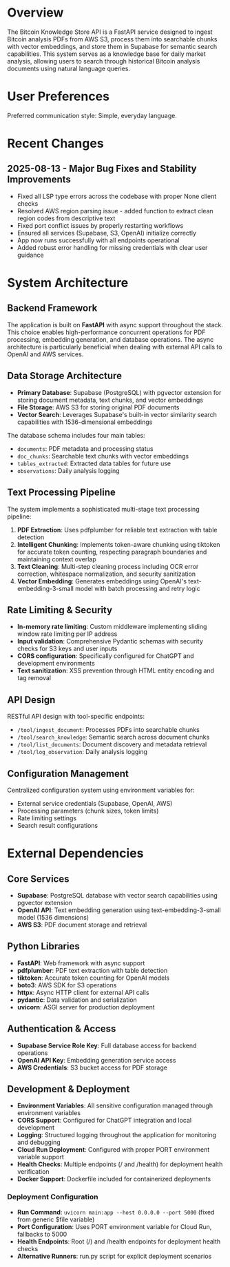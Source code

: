 # Overview

The Bitcoin Knowledge Store API is a FastAPI service designed to ingest Bitcoin analysis PDFs from AWS S3, process them into searchable chunks with vector embeddings, and store them in Supabase for semantic search capabilities. This system serves as a knowledge base for daily market analysis, allowing users to search through historical Bitcoin analysis documents using natural language queries.

# User Preferences

Preferred communication style: Simple, everyday language.

# Recent Changes

## 2025-08-13 - Major Bug Fixes and Stability Improvements
- Fixed all LSP type errors across the codebase with proper None client checks
- Resolved AWS region parsing issue - added function to extract clean region codes from descriptive text
- Fixed port conflict issues by properly restarting workflows
- Ensured all services (Supabase, S3, OpenAI) initialize correctly
- App now runs successfully with all endpoints operational
- Added robust error handling for missing credentials with clear user guidance

# System Architecture

## Backend Framework
The application is built on **FastAPI** with async support throughout the stack. This choice enables high-performance concurrent operations for PDF processing, embedding generation, and database operations. The async architecture is particularly beneficial when dealing with external API calls to OpenAI and AWS services.

## Data Storage Architecture
- **Primary Database**: Supabase (PostgreSQL) with pgvector extension for storing document metadata, text chunks, and vector embeddings
- **File Storage**: AWS S3 for storing original PDF documents
- **Vector Search**: Leverages Supabase's built-in vector similarity search capabilities with 1536-dimensional embeddings

The database schema includes four main tables:
- `documents`: PDF metadata and processing status
- `doc_chunks`: Searchable text chunks with vector embeddings
- `tables_extracted`: Extracted data tables for future use
- `observations`: Daily analysis logging

## Text Processing Pipeline
The system implements a sophisticated multi-stage text processing pipeline:

1. **PDF Extraction**: Uses pdfplumber for reliable text extraction with table detection
2. **Intelligent Chunking**: Implements token-aware chunking using tiktoken for accurate token counting, respecting paragraph boundaries and maintaining context overlap
3. **Text Cleaning**: Multi-step cleaning process including OCR error correction, whitespace normalization, and security sanitization
4. **Vector Embedding**: Generates embeddings using OpenAI's text-embedding-3-small model with batch processing and retry logic

## Rate Limiting & Security
- **In-memory rate limiting**: Custom middleware implementing sliding window rate limiting per IP address
- **Input validation**: Comprehensive Pydantic schemas with security checks for S3 keys and user inputs
- **CORS configuration**: Specifically configured for ChatGPT and development environments
- **Text sanitization**: XSS prevention through HTML entity encoding and tag removal

## API Design
RESTful API design with tool-specific endpoints:
- `/tool/ingest_document`: Processes PDFs into searchable chunks
- `/tool/search_knowledge`: Semantic search across document chunks
- `/tool/list_documents`: Document discovery and metadata retrieval
- `/tool/log_observation`: Daily analysis logging

## Configuration Management
Centralized configuration system using environment variables for:
- External service credentials (Supabase, OpenAI, AWS)
- Processing parameters (chunk sizes, token limits)
- Rate limiting settings
- Search result configurations

# External Dependencies

## Core Services
- **Supabase**: PostgreSQL database with vector search capabilities using pgvector extension
- **OpenAI API**: Text embedding generation using text-embedding-3-small model (1536 dimensions)
- **AWS S3**: PDF document storage and retrieval

## Python Libraries
- **FastAPI**: Web framework with async support
- **pdfplumber**: PDF text extraction with table detection
- **tiktoken**: Accurate token counting for OpenAI models
- **boto3**: AWS SDK for S3 operations
- **httpx**: Async HTTP client for external API calls
- **pydantic**: Data validation and serialization
- **uvicorn**: ASGI server for production deployment

## Authentication & Access
- **Supabase Service Role Key**: Full database access for backend operations
- **OpenAI API Key**: Embedding generation service access
- **AWS Credentials**: S3 bucket access for PDF storage

## Development & Deployment
- **Environment Variables**: All sensitive configuration managed through environment variables
- **CORS Support**: Configured for ChatGPT integration and local development
- **Logging**: Structured logging throughout the application for monitoring and debugging
- **Cloud Run Deployment**: Configured with proper PORT environment variable support
- **Health Checks**: Multiple endpoints (/ and /health) for deployment health verification
- **Docker Support**: Dockerfile included for containerized deployments

### Deployment Configuration
- **Run Command**: `uvicorn main:app --host 0.0.0.0 --port 5000` (fixed from generic $file variable)
- **Port Configuration**: Uses PORT environment variable for Cloud Run, fallbacks to 5000
- **Health Endpoints**: Root (/) and /health endpoints for deployment health checks
- **Alternative Runners**: run.py script for explicit deployment scenarios